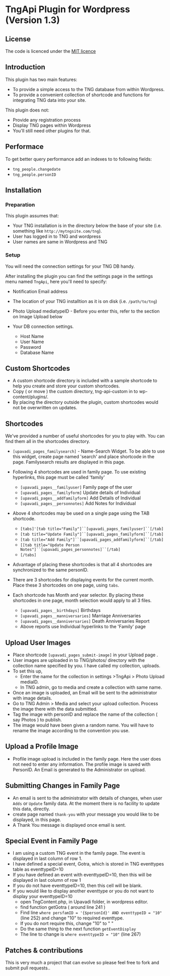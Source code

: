 TngApi Plugin for Wordpress (Version 1.3)
=================================

## License
The code is licenced under the [MIT licence](http://opensource.org/licenses/MIT)

## Introduction
This plugin has two main features:
 - To provide a simple access to the TNG database from within Wordpress.
 - To provide a convenient collection of shortcode and functions for integrating TNG data into your site.

This plugin does not:
 - Provide any registration process 
 - Display TNG pages within Wordpress
 - You'll still need other plugins for that.

## Performace
To get better query performance add an indexes to to following fields:

 * `tng_people.changedate`
 * `tng_people.personID`

## Installation

### Preparation
This plugin assumes that:
 - Your TNG installation is in the directory below the base of your site (i.e. something like `http://mytngsite.com/tng`).
 - User has logged in to TNG and wordpress
 - User names are same in Wordpress and TNG

### Setup
You will need the connection settings for your TNG DB handy.

After installing the plugin you can find the settings page in the settings menu named `TngApi`, here you'll need to specify:
- Notification Email address 

- The location of your TNG installtion as it is on disk (i.e. `/path/to/tng`)
- Photo Upload mediatypeID - Before you enter this, refer to the section on Image Upload below

- Your DB connection settings.
   - Host Name
   - User Name
   - Password
   - Database Name
## Custom Shortcodes
- A custom shortcode directory is included with a sample shortcode to help you create and store your custom shortcodes.
- Copy ( or move ) the custom directory, tng-api-custom in to wp-content/plugins/.
- By placing the directory outside the plugin, custom shortcodes would not be overwritten on updates.
 
## Shortcodes
We've provided a number of useful shortcodes for you to play with.  You can find them all in the shortcodes directory.

- `[upavadi_pages_familysearch]` - Name-Search Widget. To be able to use this widget, create page named 'search' and place    shortcode in the page. Familysearch results are displayed in this page.

- Following 4 shortcodes are used in family page. To use existing hyperlinks, this page must be called 'family'
   - `[upavadi_pages__familyuser]`  Family page of the user
   - `[upavadi_pages__familyform]`  Update details of Individual
   - `[upavadi_pages__addfamilyform]`  Add Details of Individual
   - `[upavadi_pages__personnotes]`  Add Notes for Individual

- Above 4 shortcodes may be used on a single page using the TAB shortcode. 
  - `[tabs]'[tab title="Family"]``[upavadi_pages_familyuser]``[/tab]`
  - `[tab title="Update Family"]``[upavadi_pages_familyform]``[/tab]`
  - `[tab title="Add Family"]``[upavadi_pages_addfamilyform]``[/tab]`
  - `[[tab title="Update Person Notes"]``[upavadi_pages_personnotes]``[/tab]`
  - `[/tabs]`
- Advantage of placing these shortcodes is that all 4 shortcodes are synchronized to the same personID.
 
- There are 3 shortcodes for displaying events for the current month. Place these 3 shortcodes on one page, using `tabs`. 
- Each shortcode has Month and year selector. By placing these shortcodes in one page, month selection would apply to all 3 files.
  - `[upavadi_pages__birthdays]`      Birthdays
  - `[upavadi_pages__manniversaries]` Marriage Anniversaries
  - `[upavadi_pages__danniversaries]` Death Anniversaries Report
  -  Above reports use Individual hyperlinks to the 'Family' page
 
## Upload User Images
- Place shortcode `[upavadi_pages_submit-image]` in your Upload page .
- User images are uploaded in to TNG/photos/ directory with the collection name specified by you. I have called my collection, uploads. 
- To set this up,
  - Enter the name for the collection in settings >TngApi > Photo Upload mediaID.
  - In TNG admin, go to media and create a collection with same name.
- Once an image is uploaded, an Email will be sent to the administrator with image details. 
- Go to TNG Admin > Media and select your upload collection. Process the image there with the data submitted.
- Tag the image with personID and replace the name of the collection ( say Photos ) to publish.
- The image would have been given a random name. You will have to rename the image according to the convention you use.

## Upload a Profile Image
- Profile image upload is included in the family page. Here the user does not need to enter any information. The profile image is saved with PersonID. An Email is generated to the Administrator on upload.

## Submitting Changes in Family Page
 - An email is sent to the administrator with details of changes, when user `Adds` or `Update` family data. At the moment   there is no facility to update this data, directly.  
 - create page named `thank-you` with your message you would like to be displayed, in this page. 
 - A Thank You message is displayed once email is sent.
 
## Special Event in Family Page
- I am using a custom TNG event in the family page. The event is displayed in last column of row 1.
- I have defined a special event, Gotra, which is stored in TNG eventtypes table as eventtypeID=10
- If you have defined an event with eventtypeID=10, then this will be displayed in last column of row 1
- If you do not have eventtypeID=10, then this cell will be blank.
- If you would like to display another eventtype or you do not want to display your eventtypeID=10
  - open TngContent.php, in Upavadi folder, in wordpress editor.
  - find function getGotra ( around line 241 )
  - Find line `where persfamID = '{$personId}' AND eventtypeID = "10"` (line 252) and change "10" to required eventtype.
  - If you do nort require this, change "10" to " "
  - Do the same thing to the next function `getEventDisplay`
  - The line to change is `where eventtypeID = "10"` (line 267)

## Patches & contributions
This is very much a project that can evolve so please feel free to fork and submit pull requests..
